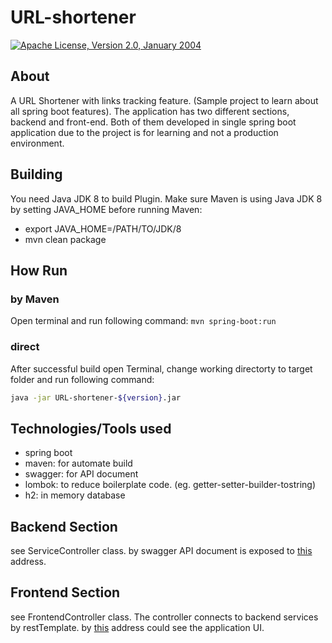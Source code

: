 # URL-shortener

[![Apache License, Version 2.0, January 2004](https://img.shields.io/github/license/apache/maven.svg?label=License)][license]

## About
A URL Shortener with links tracking feature. (Sample project to learn about all spring boot features). 
The application has two different sections, backend and front-end. 
Both of them developed in single spring boot application due to the project is for learning and not a production environment.


## Building
You need Java JDK 8 to build Plugin. Make sure Maven is using Java JDK 8 by setting JAVA_HOME before running Maven:

- export JAVA_HOME=/PATH/TO/JDK/8
- mvn clean package

## How Run

### by Maven
Open terminal and run following command: `mvn spring-boot:run`

### direct
After successful build open Terminal, change working directorty to target folder and run following command: 
```bash
java -jar URL-shortener-${version}.jar
``` 

## Technologies/Tools used
- spring boot
- maven: for automate build
- swagger: for API document
- lombok: to reduce boilerplate code. (eg. getter-setter-builder-tostring)
- h2: in memory database


## Backend Section
see ServiceController class. by swagger API document is exposed to 
[this](http://localhost:8080/swagger-ui.html) address.

## Frontend Section 
see FrontendController class. The controller connects to backend services by restTemplate.
by [this](http://localhost:8080/short-link/) address could see the application UI.

[license]: https://www.apache.org/licenses/LICENSE-2.0